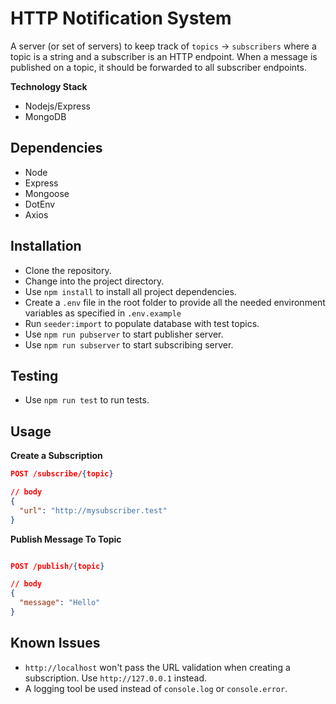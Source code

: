 # HTTP Notification System

A server (or set of servers) to keep track of `topics` -> `subscribers` where a topic is a string and a subscriber is an HTTP endpoint. When a message is published on a topic, it should be forwarded to all subscriber endpoints.

**Technology Stack**

- Nodejs/Express
- MongoDB

## Dependencies

- Node
- Express
- Mongoose
- DotEnv
- Axios

## Installation

- Clone the repository.
- Change into the project directory.
- Use `npm install` to install all project dependencies.
- Create a `.env` file in the root folder to provide all the needed environment variables as specified in `.env.example`
- Run `seeder:import` to populate database with test topics.
- Use `npm run pubserver` to start publisher server.
- Use `npm run subserver` to start subscribing server.

## Testing

- Use `npm run test` to run tests.

## Usage

**Create a Subscription**

```json
POST /subscribe/{topic}

// body
{
  "url": "http://mysubscriber.test"
}

```

**Publish Message To Topic**

```json

POST /publish/{topic}

// body
{
  "message": "Hello"
}

```

## Known Issues

- `http://localhost` won't pass the URL validation when creating a subscription. Use `http://127.0.0.1` instead.
- A logging tool be used instead of `console.log` or `console.error`.
